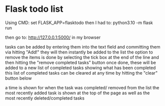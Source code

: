 # Flask todo list

Using CMD:
set FLASK_APP=flasktodo
then I had to:
python3.10 -m flask run

then go to:
http://127.0.0.1:5000/ in my browser

tasks can be added by entering them into the text field and committing them via hitting "Add!"
they will then instantly be added to the list
the option to remove the items is done by selecting the tick box at the end of the line and then hitting the "remove completed tasks" button
once done, these will be added to a new list of completed tasks showing what has been completed
this list of completed tasks can be cleared at any time by hitting the "clear" button below

a time is shown for when the task was completed/ removed from the list
the most recently added task is shown at the top of the page as well as the most recently deleted/completed tasks
